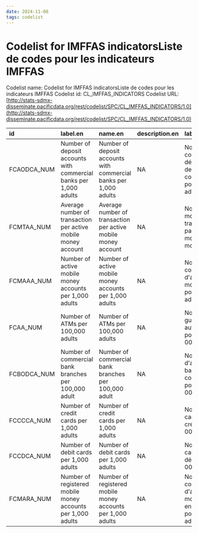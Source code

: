 ```yaml
---
date: 2024-11-08
tags: codelist
---
```


# Codelist for IMFFAS indicatorsListe de codes pour les indicateurs IMFFAS

Codelist name: Codelist for IMFFAS indicatorsListe de codes pour les indicateurs IMFFAS
Codelist id: CL_IMFFAS_INDICATORS
Codelist URL: [http://stats-sdmx-disseminate.pacificdata.org/rest/codelist/SPC/CL_IMFFAS_INDICATORS/1.0](http://stats-sdmx-disseminate.pacificdata.org/rest/codelist/SPC/CL_IMFFAS_INDICATORS/1.0)

|id          |label.en                                                          |name.en                                                           |description.en |label.fr                                                                     |name.fr                                                                      |description.fr |
|:-----------|:-----------------------------------------------------------------|:-----------------------------------------------------------------|:--------------|:----------------------------------------------------------------------------|:----------------------------------------------------------------------------|:--------------|
|FCAODCA_NUM |Number of deposit accounts with commercial banks per 1,000 adults |Number of deposit accounts with commercial banks per 1,000 adults |NA             |Nombre de comptes de dépôt auprès de banques commerciales pour 1 000 adultes |Nombre de comptes de dépôt auprès de banques commerciales pour 1 000 adultes |NA             |
|FCMTAA_NUM  |Average number of transaction per active mobile money account     |Average number of transaction per active mobile money account     |NA             |Nombre moyen de transactions par compte mobile money actif                   |Nombre moyen de transactions par compte mobile money actif                   |NA             |
|FCMAAA_NUM  |Number of active mobile money accounts per 1,000 adults           |Number of active mobile money accounts per 1,000 adults           |NA             |Nombre de comptes d'argent mobile actifs pour 1 000 adultes                  |Nombre de comptes d'argent mobile actifs pour 1 000 adultes                  |NA             |
|FCAA_NUM    |Number of ATMs per 100,000 adults                                 |Number of ATMs per 100,000 adults                                 |NA             |Nombre de guichets automatiques pour 100 000 adultes                         |Nombre de guichets automatiques pour 100 000 adultes                         |NA             |
|FCBODCA_NUM |Number of commercial bank branches per 100,000 adult              |Number of commercial bank branches per 100,000 adult              |NA             |Nombre d'agences bancaires commerciales pour 100 000 adultes                 |Nombre d'agences bancaires commerciales pour 100 000 adultes                 |NA             |
|FCCCCA_NUM  |Number of credit cards per 1,000 adults                           |Number of credit cards per 1,000 adults                           |NA             |Nombre de cartes de crédit pour 1 000 adultes                                |Nombre de cartes de crédit pour 1 000 adultes                                |NA             |
|FCCDCA_NUM  |Number of debit cards per 1,000 adults                            |Number of debit cards per 1,000 adults                            |NA             |Nombre de cartes de débit pour 1 000 adultes                                 |Nombre de cartes de débit pour 1 000 adultes                                 |NA             |
|FCMARA_NUM  |Number of registered mobile money accounts per 1,000 adults       |Number of registered mobile money accounts per 1,000 adults       |NA             |Nombre de comptes d'argent mobile enregistrés pour 1 000 adultes             |Nombre de comptes d'argent mobile enregistrés pour 1 000 adultes             |NA             |

